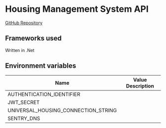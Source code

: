 # Housing Management System API

<a class="badge badge--secondary" href="https://github.com/City-of-Lincoln-Council/HousingManagementSystemApi">GitHub Repository</a>

## Frameworks used

Written in .Net

## Environment variables
| Name | Value Description |
|---------------------------| --------------------------------|
| AUTHENTICATION_IDENTIFIER |  |
| JWT_SECRET |  |
| UNIVERSAL_HOUSING_CONNECTION_STRING |  |
| SENTRY_DNS |  |
